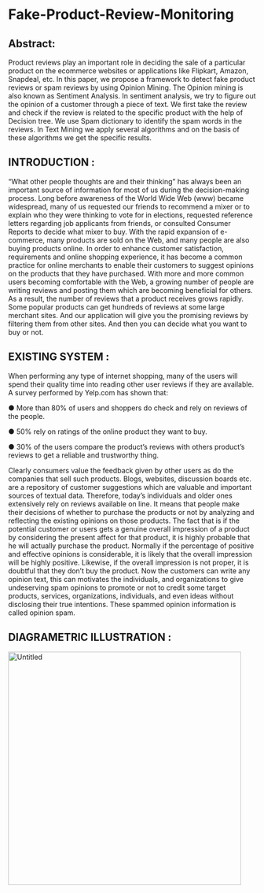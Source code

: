 # Fake-Product-Review-Monitoring

<h2>Abstract:</h2> Product reviews play an important role in
deciding the sale of a particular product on the ecommerce
websites or applications like Flipkart,
Amazon, Snapdeal, etc. In this paper, we propose a
framework to detect fake product reviews or spam
reviews by using Opinion Mining. The Opinion
mining is also known as Sentiment Analysis. In
sentiment analysis, we try to figure out the opinion of
a customer through a piece of text. We first take the
review and check if the review is related to the
specific product with the help of Decision tree. We use
Spam dictionary to identify the spam words in the
reviews. In Text Mining we apply several algorithms
and on the basis of these algorithms we get the
specific results.

<h2>INTRODUCTION :</h2> “What other people thoughts are and their thinking” has always been an important source of information for
most of us during the decision-making process. Long before awareness of the World Wide Web (www) became
widespread, many of us requested our friends to recommend a mixer or to explain who they were thinking to vote for in
elections, requested reference letters regarding job applicants from friends, or consulted Consumer Reports to decide
what mixer to buy. With the rapid expansion of e-commerce, many products are sold on the Web, and many people are
also buying products online. In order to enhance customer satisfaction, requirements and online shopping experience, it
has become a common practice for online merchants to enable their customers to suggest opinions on the products that
they have purchased. With more and more common users becoming comfortable with the Web, a growing number of
people are writing reviews and posting them which are becoming beneficial for others. As a result, the number of reviews
that a product receives grows rapidly. Some popular products can get hundreds of reviews at some large merchant sites.
And our application will give you the promising reviews by filtering them from other sites. And then you can decide
what you want to buy or not.

<h2>EXISTING SYSTEM :</h2> When performing any type of internet shopping, many of the users will spend their quality time into reading other user reviews if they are available. A survey performed by Yelp.com has shown that:
<p>&#9679; More than 80% of users and shoppers do check and rely on reviews of the people.</p>
<p>&#9679; 50% rely on ratings of the online product they want to buy.</p>
<p>&#9679; 30% of the users compare the product’s reviews with others product’s reviews to get a reliable and trustworthy thing.</p>

Clearly consumers value the feedback given by other users as do the companies that sell such products. Blogs, websites, discussion boards etc. are a repository of customer suggestions which are valuable and important sources of textual data. Therefore, today’s individuals and older ones extensively rely on reviews available on line. It means that people make their decisions of whether to purchase the products or not by analyzing and reflecting the existing opinions on those products. The fact that is if the potential customer or users gets a genuine overall impression of a product by considering the present affect for that product, it is highly probable that he will actually purchase the product. Normally if the percentage of positive and effective opinions is considerable, it is likely that the overall impression will be highly positive. Likewise, if the overall impression is not proper, it is doubtful that they don’t buy the product. Now the customers can write any opinion text, this can motivates the individuals, and organizations to give undeserving spam opinions to promote or not to credit some target products, services, organizations, individuals, and even ideas without disclosing their true intentions. These spammed opinion information is called opinion spam.

<h2>DIAGRAMETRIC ILLUSTRATION :</h2> 
<img width="474" alt="Untitled" src="https://user-images.githubusercontent.com/52876676/61187524-fad04c80-a68f-11e9-925a-024ae7ef5684.png">

